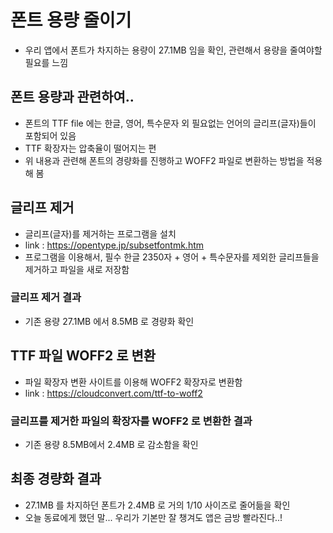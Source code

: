 # 폰트 용량 줄이기

- 우리 앱에서 폰트가 차지하는 용량이 27.1MB 임을 확인, 관련해서 용량을 줄여야할 필요를 느낌

## 폰트 용량과 관련하여..
- 폰트의 TTF file 에는 한글, 영어, 특수문자 외 필요없는 언어의 글리프(글자)들이 포함되어 있음
- TTF 확장자는 압축율이 떨어지는 편
- 위 내용과 관련해 폰트의 경량화를 진행하고 WOFF2 파일로 변환하는 방법을 적용해 봄

## 글리프 제거
- 글리프(글자)를 제거하는 프로그램을 설치
- link : https://opentype.jp/subsetfontmk.htm
- 프로그램을 이용해서, 필수 한글 2350자 + 영어 + 특수문자를 제외한 글리프들을 제거하고 파일을 새로 저장함

### 글리프 제거 결과
- 기존 용량 27.1MB 에서 8.5MB 로 경량화 확인

## TTF 파일 WOFF2 로 변환
- 파일 확장자 변환 사이트를 이용해 WOFF2 확장자로 변환함
- link : https://cloudconvert.com/ttf-to-woff2

### 글리프를 제거한 파일의 확장자를 WOFF2 로 변환한 결과
- 기존 용량 8.5MB에서 2.4MB 로 감소함을 확인

## 최종 경량화 결과
- 27.1MB 를 차지하던 폰트가 2.4MB 로 거의 1/10 사이즈로 줄어듦을 확인
- 오늘 동료에게 했던 말... 우리가 기본만 잘 챙겨도 앱은 금방 빨라진다..!
